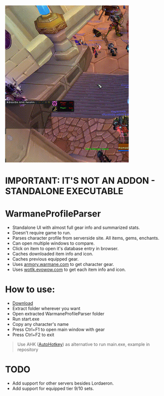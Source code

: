  ![](https://github.com/Ridepad/WarmaneProfileParser/blob/master/showcase.gif)

# IMPORTANT: IT'S NOT AN ADDON - STANDALONE EXECUTABLE

# WarmaneProfileParser

- Standalone UI with almost full gear info and summarized stats.
- Doesn't require game to run.
- Parses character profile from serverside site. All items, gems, enchants.
- Can open multiple windows to compare.
- Click on item to open it's database entry in browser.
- Caches downloaded item info and icon.
- Caches previous equipped gear.
- Uses [armory.warmane.com](http://armory.warmane.com/) to get character gear.
- Uses [wotlk.evowow.com](https://wotlk.evowow.com/) to get each item info and icon.

# How to use:
- [Download](https://github.com/Ridepad/WarmaneProfileParser/releases/latest)
- Extract folder wherever you want
- Open extracted WarmaneProfileParser folder
- Run start.exe
- Copy any character's name
- Press Ctrl+F1 to open main window with gear
- Press Ctrl+F2 to exit

> Use AHK ([AutoHotkey](https://www.autohotkey.com/)) as alternative to run main.exe, example in repository

# TODO
- Add support for other servers besides Lordaeron.
- Add support for equipped tier 9/10 sets.
